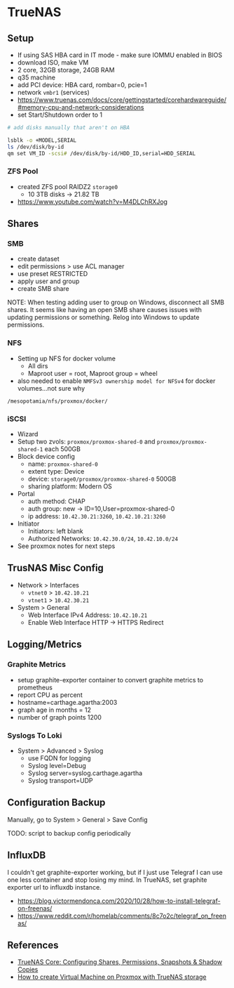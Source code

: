# TrueNAS

## Setup

- If using SAS HBA card in IT mode - make sure IOMMU enabled in BIOS
- download ISO, make VM
- 2 core, 32GB storage, 24GB RAM
- q35 machine
- add PCI device: HBA card, rombar=0, pcie=1
- network `vmbr1` (services)
- https://www.truenas.com/docs/core/gettingstarted/corehardwareguide/#memory-cpu-and-network-considerations
- set Start/Shutdown order to 1

```sh
# add disks manually that aren't on HBA

lsblk -o +MODEL,SERIAL
ls /dev/disk/by-id
qm set VM_ID -scsi# /dev/disk/by-id/HDD_ID,serial=HDD_SERIAL
```

### ZFS Pool

- created ZFS pool RAIDZ2 `storage0`
  - 10 3TB disks -> 21.82 TB
- https://www.youtube.com/watch?v=M4DLChRXJog

## Shares

### SMB

- create dataset
- edit permissions > use ACL manager
- use preset RESTRICTED
- apply user and group
- create SMB share

NOTE: When testing adding user to group on Windows, disconnect all SMB shares.
It seems like having an open SMB share causes issues with updating permissions or something.
Relog into Windows to update permissions.

### NFS

- Setting up NFS for docker volume
  - All dirs
  - Maproot user = root, Maproot group = wheel
- also needed to enable `NMFSv3 ownership model for NFSv4` for docker volumes...not sure why

`/mesopotamia/nfs/proxmox/docker/`

### iSCSI

- Wizard
- Setup two zvols: `proxmox/proxmox-shared-0` and `proxmox/proxmox-shared-1` each 500GB
- Block device config
  - name: `proxmox-shared-0`
  - extent type: Device
  - device: `storage0/proxmox/proxmox-shared-0` 500GB
  - sharing platform: Modern OS
- Portal
  - auth method: CHAP
  - auth group: new -> ID=10,User=proxmox-shared-0
  - ip address: `10.42.30.21:3260`, `10.42.10.21:3260`
- Initiator
  - Initiators: left blank
  - Authorized Networks: `10.42.30.0/24`, `10.42.10.0/24`
- See proxmox notes for next steps

## TrusNAS Misc Config

- Network > Interfaces 
  - `vtnet0` > `10.42.10.21`
  - `vtnet1` > `10.42.30.21`
- System > General
  - Web Interface IPv4 Address: `10.42.10.21`
  - Enable Web Interface HTTP -> HTTPS Redirect

## Logging/Metrics

### Graphite Metrics

- setup graphite-exporter container to convert graphite metrics to prometheus
- report CPU as percent
- hostname=carthage.agartha:2003
- graph age in months = 12
- number of graph points 1200

### Syslogs To Loki

- System > Advanced > Syslog
  - use FQDN for logging
  - Syslog level=Debug
  - Syslog server=syslog.carthage.agartha
  - Syslog transport=UDP

## Configuration Backup

Manually, go to System > General > Save Config

TODO: script to backup config periodically

## InfluxDB

I couldn't get graphite-exporter working, but if I just use Telegraf I can use one less container and stop losing my mind.
In TrueNAS, set graphite exporter url to influxdb instance.

- https://blog.victormendonca.com/2020/10/28/how-to-install-telegraf-on-freenas/
- https://www.reddit.com/r/homelab/comments/8c7o2c/telegraf_on_freenas/

## References

- [TrueNAS Core: Configuring Shares, Permissions, Snapshots & Shadow Copies](https://www.youtube.com/watch?v=QIdy6sR0HrI)
- [How to create Virtual Machine on Proxmox with TrueNAS storage](https://www.youtube.com/watch?v=WWhyqPO1bZg)
